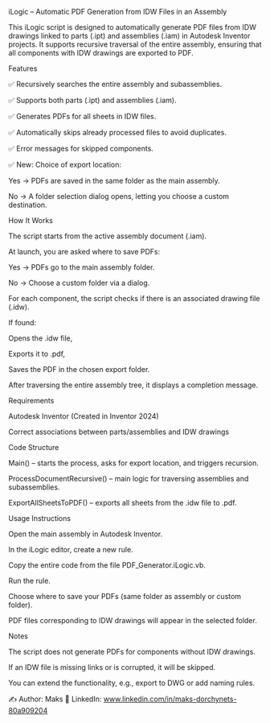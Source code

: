 iLogic – Automatic PDF Generation from IDW Files in an Assembly

This iLogic script is designed to automatically generate PDF files from IDW drawings linked to parts (.ipt) and assemblies (.iam) in Autodesk Inventor projects.
It supports recursive traversal of the entire assembly, ensuring that all components with IDW drawings are exported to PDF.

Features

✅ Recursively searches the entire assembly and subassemblies.

✅ Supports both parts (.ipt) and assemblies (.iam).

✅ Generates PDFs for all sheets in IDW files.

✅ Automatically skips already processed files to avoid duplicates.

✅ Error messages for skipped components.

✅ New: Choice of export location:

Yes → PDFs are saved in the same folder as the main assembly.

No → A folder selection dialog opens, letting you choose a custom destination.

How It Works

The script starts from the active assembly document (.iam).

At launch, you are asked where to save PDFs:

Yes → PDFs go to the main assembly folder.

No → Choose a custom folder via a dialog.

For each component, the script checks if there is an associated drawing file (.idw).

If found:

Opens the .idw file,

Exports it to .pdf,

Saves the PDF in the chosen export folder.

After traversing the entire assembly tree, it displays a completion message.

Requirements

Autodesk Inventor (Created in Inventor 2024)

Correct associations between parts/assemblies and IDW drawings

Code Structure

Main() – starts the process, asks for export location, and triggers recursion.

ProcessDocumentRecursive() – main logic for traversing assemblies and subassemblies.

ExportAllSheetsToPDF() – exports all sheets from the .idw file to .pdf.

Usage Instructions

Open the main assembly in Autodesk Inventor.

In the iLogic editor, create a new rule.

Copy the entire code from the file PDF_Generator.iLogic.vb.

Run the rule.

Choose where to save your PDFs (same folder as assembly or custom folder).

PDF files corresponding to IDW drawings will appear in the selected folder.

Notes

The script does not generate PDFs for components without IDW drawings.

If an IDW file is missing links or is corrupted, it will be skipped.

You can extend the functionality, e.g., export to DWG or add naming rules.

✍️ Author: Maks
🔗 LinkedIn: www.linkedin.com/in/maks-dorchynets-80a909204


